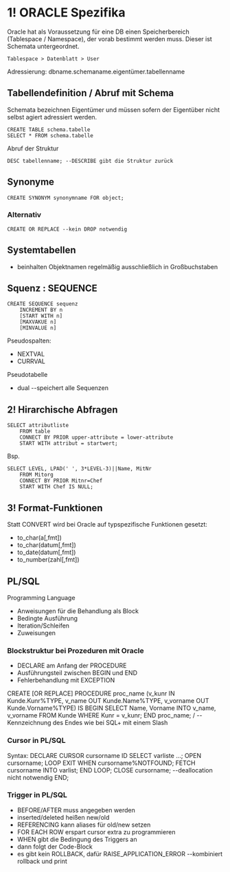 # 1! ORACLE Spezifika

Oracle hat als Voraussetzung für eine DB einen Speicherbereich (Tablespace / Namespace), der vorab bestimmt werden muss.
Dieser ist Schemata untergeordnet.

	Tablespace > Datenblatt > User

Adressierung:
	dbname.schemaname.eigentümer.tabellenname

## Tabellendefinition / Abruf mit Schema

Schemata bezeichnen Eigentümer und müssen sofern der Eigentüber nicht selbst agiert adressiert werden.

	CREATE TABLE schema.tabelle
	SELECT * FROM schema.tabelle

Abruf der Struktur

	DESC tabellenname; --DESCRIBE gibt die Struktur zurück

## Synonyme

	CREATE SYNONYM synonymname FOR object;

### Alternativ

	CREATE OR REPLACE --kein DROP notwendig

## Systemtabellen

* beinhalten Objektnamen regelmäßig ausschließlich in Großbuchstaben

## Squenz : SEQUENCE

	CREATE SEQUENCE sequenz
		INCREMENT BY n
		[START WITH n]
		[MAXVAKUE n]
		[MINVALUE n]

Pseudospalten:
* NEXTVAL
* CURRVAL

Pseudotabelle
* dual --speichert alle Sequenzen

## 2! Hirarchische Abfragen

	SELECT attributliste
		FROM table
		CONNECT BY PRIOR upper-attribute = lower-attribute
		START WITH attribut = startwert;

Bsp.

	SELECT LEVEL, LPAD(' ', 3*LEVEL-3)||Name, MitNr
		FROM Mitorg
		CONNECT BY PRIOR Mitnr=Chef
		START WITH Chef IS NULL;

## 3! Format-Funktionen

Statt CONVERT wird bei Oracle auf typspezifische Funktionen gesetzt:
* to_char(a[,fmt])
* to_char(datum[,fmt])
* to_date(datum[,fmt])
* to_number(zahl[,fmt])

## PL/SQL

Programming Language

* Anweisungen für die Behandlung als Block
* Bedingte Ausführung
* Iteration/Schleifen
* Zuweisungen 

### Blockstruktur bei Prozeduren mit Oracle

* DECLARE am Anfang der PROCEDURE
* Ausführungsteil zwischen BEGIN und END
* Fehlerbehandlung mit EXCEPTION

CREATE [OR REPLACE] PROCEDURE proc_name
	(v_kunr IN Kunde.Kunr%TYPE,
	v_name OUT Kunde.Name%TYPE,
	v_vorname OUT Kunde.Vorname%TYPE)
	IS BEGIN
		SELECT Name, Vorname
			INTO v_name, v_vorname
			FROM Kunde
			WHERE Kunr = v_kunr;
	END proc_name;
	/ --Kennzeichnung des Endes wie bei SQL+ mit einem Slash

### Cursor in PL/SQL

Syntax:
	DECLARE CURSOR cursorname ID
		SELECT varliste ...;
	OPEN cursorname;
	LOOP
		EXIT WHEN cursorname%NOTFOUND;
		FETCH cursorname INTO varlist;
	END LOOP;
	CLOSE cursorname;
	--deallocation nicht notwendig
	END;

### Trigger in PL/SQL

* BEFORE/AFTER muss angegeben werden
* inserted/deleted heißen new/old
* REFERENCING kann aliases für old/new setzen
* FOR EACH ROW erspart cursor extra zu programmieren
* WHEN gibt die Bedingung des Triggers an
* dann folgt der Code-Block
* es gibt kein ROLLBACK, dafür RAISE_APPLICATION_ERROR --kombiniert rollback und print

